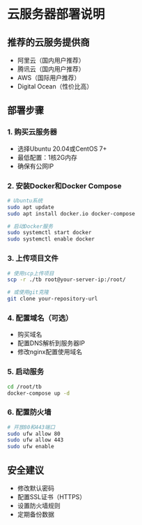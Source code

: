 # 云服务器部署说明

## 推荐的云服务提供商
- 阿里云（国内用户推荐）
- 腾讯云（国内用户推荐）
- AWS（国际用户推荐）
- Digital Ocean（性价比高）

## 部署步骤

### 1. 购买云服务器
- 选择Ubuntu 20.04或CentOS 7+
- 最低配置：1核2G内存
- 确保有公网IP

### 2. 安装Docker和Docker Compose
```bash
# Ubuntu系统
sudo apt update
sudo apt install docker.io docker-compose

# 启动Docker服务
sudo systemctl start docker
sudo systemctl enable docker
```

### 3. 上传项目文件
```bash
# 使用scp上传项目
scp -r ./tb root@your-server-ip:/root/

# 或使用git克隆
git clone your-repository-url
```

### 4. 配置域名（可选）
- 购买域名
- 配置DNS解析到服务器IP
- 修改nginx配置使用域名

### 5. 启动服务
```bash
cd /root/tb
docker-compose up -d
```

### 6. 配置防火墙
```bash
# 开放80和443端口
sudo ufw allow 80
sudo ufw allow 443
sudo ufw enable
```

## 安全建议
- 修改默认密码
- 配置SSL证书（HTTPS）
- 设置防火墙规则
- 定期备份数据 